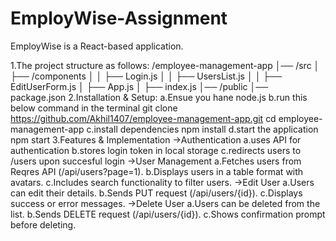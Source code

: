 # EmployWise-Assignment
EmployWise is a React-based application.

1.The project structure as follows:
 /employee-management-app
 │── /src
 │   ├── /components
 │   │   ├── Login.js
 │   │   ├── UsersList.js
 │   │   ├── EditUserForm.js
 │   ├── App.js
 │   ├── index.js
 │── /public
 │── package.json
2.Installation & Setup:
  a.Ensue you hane node.js
  b.run this below command in the terminal
      git clone https://github.com/Akhil1407/employee-management-app.git
      cd employee-management-app
   c.install dependencies
       npm install
   d.start the application
       npm start
3.Features & Implementation
  ->Authentication
   a.uses API for authentication
   b.stores login token in local storage
   c.redirects users to /users upon succesful login
  ->User Management
    a.Fetches users from Reqres API (/api/users?page=1).
    b.Displays users in a table format with avatars.
    c.Includes search functionality to filter users.
  ->Edit User
    a.Users can edit their details.
    b.Sends PUT request (/api/users/{id}).
    c.Displays success or error messages.
  ->Delete User
    a.Users can be deleted from the list.
    b.Sends DELETE request (/api/users/{id}).
    c.Shows confirmation prompt before deleting.

  
